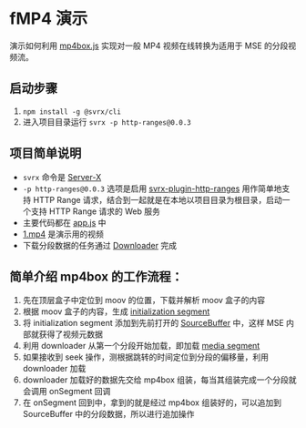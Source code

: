 # fMP4 演示

演示如何利用 [mp4box.js](https://github.com/gpac/mp4box.js/) 实现对一般 MP4 视频在线转换为适用于 MSE 的分段视频流。

## 启动步骤

1. `npm install -g @svrx/cli`
2. 进入项目目录运行 `svrx -p http-ranges@0.0.3`
 
## 项目简单说明

- `svrx` 命令是 [Server-X](https://github.com/svrxjs/svrx) 
- `-p http-ranges@0.0.3` 选项是启用 [svrx-plugin-http-ranges](https://github.com/hsiaosiyuan0/svrx-plugin-http-ranges) 用作简单地支持 HTTP Range 请求，结合到一起就是在本地以项目目录为根目录，启动一个支持 HTTP Range 请求的 Web 服务
- 主要代码都在 [app.js](https://github.com/hsiaosiyuan0/fmp4-demo/blob/master/app.js) 中
- [1.mp4](https://github.com/hsiaosiyuan0/fmp4-demo/blob/master/1.mp4) 是演示用的视频
- 下载分段数据的任务通过 [Downloader](https://github.com/hsiaosiyuan0/fmp4-demo/blob/master/downloader.js) 完成

## 简单介绍 mp4box 的工作流程：

1. 先在顶层盒子中定位到 moov 的位置，下载并解析 moov 盒子的内容
2. 根据 moov 盒子的内容，生成 [initialization segment](https://w3c.github.io/media-source/isobmff-byte-stream-format.html#iso-init-segments)
3. 将 initialization segment 添加到先前打开的 [SourceBuffer](https://developer.mozilla.org/en-US/docs/Web/API/SourceBuffer) 中，这样 MSE 内部就获得了视频元数据
4. 利用 downloader 从第一个分段开始加载，即加载 [media segment](https://w3c.github.io/media-source/isobmff-byte-stream-format.html#iso-media-segments)
5. 如果接收到 seek 操作，测根据跳转的时间定位到分段的偏移量，利用 downloader 加载
6. downloader 加载好的数据先交给 mp4box 组装，每当其组装完成一个分段就会调用 onSegment 回调
7. 在 onSegment 回到中，拿到的就是经过 mp4box 组装好的，可以追加到 SourceBuffer 中的分段数据，所以进行追加操作
 
